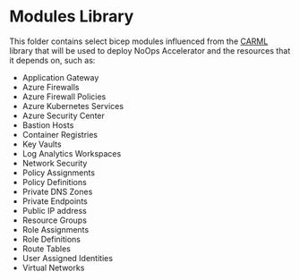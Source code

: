 # Modules Library

This folder contains select bicep modules influenced from the [CARML](https://aka.ms/CARML) library that will be used to deploy NoOps Accelerator and the resources that it depends on, such as:

*  Application Gateway
*  Azure Firewalls
*  Azure Firewall Policies
*  Azure Kubernetes Services
*  Azure Security Center
*  Bastion Hosts
*  Container Registries
*  Key Vaults
*  Log Analytics Workspaces
*  Network Security
*  Policy Assignments
*  Policy Definitions
*  Private DNS Zones
*  Private Endpoints
*  Public IP address
*  Resource Groups
*  Role Assignments
*  Role Definitions
*  Route Tables
*  User Assigned Identities
*  Virtual Networks
